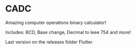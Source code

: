 # CADC

Amazing computer operations binary calculator!

Includes:
BCD, Base change, Decimal to Ieee 754 and more!

Last version on the releases folder
Flutter.


